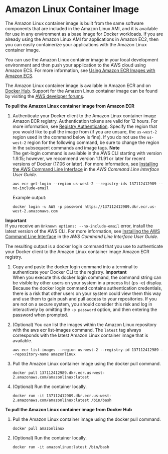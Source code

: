 # Amazon Linux Container Image<a name="amazon_linux_container_image"></a>

The Amazon Linux container image is built from the same software components that are included in the Amazon Linux AMI, and it is available for use in any environment as a base image for Docker workloads\. If you are already using the Amazon Linux AMI for applications in Amazon EC2, then you can easily containerize your applications with the Amazon Linux container image\.

You can use the Amazon Linux container image in your local development environment and then push your application to the AWS cloud using Amazon ECS\. For more information, see [Using Amazon ECR Images with Amazon ECS](ECR_on_ECS.md)\.

The Amazon Linux container image is available in Amazon ECR and on [Docker Hub](https://hub.docker.com/_/amazonlinux/)\. Support for the Amazon Linux container image can be found by visiting the [AWS developer forums](https://forums.aws.amazon.com/forum.jspa?forumID=228)\.

**To pull the Amazon Linux container image from Amazon ECR**

1. Authenticate your Docker client to the Amazon Linux container image Amazon ECR registry\. Authentication tokens are valid for 12 hours\. For more information, see [Registry Authentication](Registries.md#registry_auth)\. Specify the region that you would like to pull the image from \(if you are unsure, the `us-west-2` region used in the command below is fine\)\. If you do not use the `us-west-2` region for the following command, be sure to change the region in the subsequent commands and image tags\.
**Note**  
The get\-login command is available in the AWS CLI starting with version 1\.9\.15; however, we recommend version 1\.11\.91 or later for recent versions of Docker \(17\.06 or later\)\. For more information, see [Installing the AWS Command Line Interface](http://docs.aws.amazon.com/cli/latest/userguide/installing.html) in the *AWS Command Line Interface User Guide*\.

   ```
   aws ecr get-login --region us-west-2 --registry-ids 137112412989 --no-include-email
   ```

   Example output:

   ```
   docker login -u AWS -p password https://137112412989.dkr.ecr.us-west-2.amazonaws.com
   ```
**Important**  
If you receive an `Unknown options: --no-include-email` error, install the latest version of the AWS CLI\. For more information, see [Installing the AWS Command Line Interface](http://docs.aws.amazon.com/cli/latest/userguide/installing.html) in the *AWS Command Line Interface User Guide*\.

   The resulting output is a docker login command that you use to authenticate your Docker client to the Amazon Linux container image Amazon ECR registry\.

1. Copy and paste the docker login command into a terminal to authenticate your Docker CLI to the registry\.
**Important**  
When you execute this docker login command, the command string can be visible by other users on your system in a process list \(ps \-e\) display\. Because the docker login command contains authentication credentials, there is a risk that other users on your system could view them this way and use them to gain push and pull access to your repositories\. If you are not on a secure system, you should consider this risk and log in interactively by omitting the `-p password` option, and then entering the password when prompted\.

1. \(Optional\) You can list the images within the Amazon Linux repository with the aws ecr list\-images command\. The `latest` tag always corresponds with the latest Amazon Linux container image that is available\.

   ```
   aws ecr list-images --region us-west-2 --registry-id 137112412989 --repository-name amazonlinux
   ```

1. Pull the Amazon Linux container image using the docker pull command\.

   ```
   docker pull 137112412989.dkr.ecr.us-west-2.amazonaws.com/amazonlinux:latest
   ```

1. \(Optional\) Run the container locally\.

   ```
   docker run -it 137112412989.dkr.ecr.us-west-2.amazonaws.com/amazonlinux:latest /bin/bash
   ```

**To pull the Amazon Linux container image from Docker Hub**

1. Pull the Amazon Linux container image using the docker pull command\.

   ```
   docker pull amazonlinux
   ```

1. \(Optional\) Run the container locally\.

   ```
   docker run -it amazonlinux:latest /bin/bash
   ```